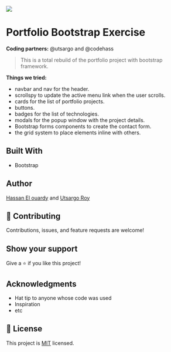 ![](https://img.shields.io/badge/Microverse-blueviolet)

# Portfolio Bootstrap Exercise

**Coding partners:** @utsargo and @codehass

> This is a total rebuild of the portfolio project with bootstrap framework.

**Things we tried:**
- navbar and nav for the header.
- scrollspy to update the active menu link when the user scrolls.
- cards for the list of portfolio projects.
- buttons.
- badges for the list of technologies.
- modals for the popup window with the project details.
- Bootstrap forms components to create the contact form.
- the grid system to place elements inline with others.


## Built With

- Bootstrap


## Author
[Hassan El ouardy](https://github.com/codehass) and [Utsargo Roy]((https://github.com/codehass))



## 🤝 Contributing

Contributions, issues, and feature requests are welcome!

## Show your support

Give a ⭐️ if you like this project!

## Acknowledgments

- Hat tip to anyone whose code was used
- Inspiration
- etc

## 📝 License

This project is [MIT](./MIT.md) licensed.

